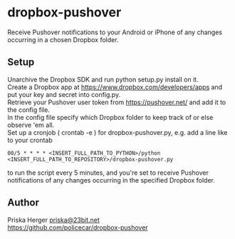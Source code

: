 dropbox-pushover
================

Receive Pushover notifications to your Android or iPhone 
of any changes occurring in a chosen Dropbox folder.

Setup
-------

Unarchive the Dropbox SDK and run python setup.py install on it.  
Create a Dropbox app at https://www.dropbox.com/developers/apps and put your key and secret into config.py.  
Retrieve your Pushover user token from https://pushover.net/ and add it to the config file.  
In the config file specify which Dropbox folder to keep track of or else observe 'em all.  
Set up a cronjob ( crontab -e ) for dropbox-pushover.py, e.g. add a line like to your crontab
    
    00/5 * * * * <INSERT_FULL_PATH_TO_PYTHON>/python <INSERT_FULL_PATH_TO_REPOSITORY>/dropbox-pushover.py

to run the script every 5 minutes, and you're set to receive Pushover notifications 
of any changes occurring in the specified Dropbox folder.

Author
-------
Priska Herger <priska@23bit.net>  
https://github.com/policecar/dropbox-pushover

